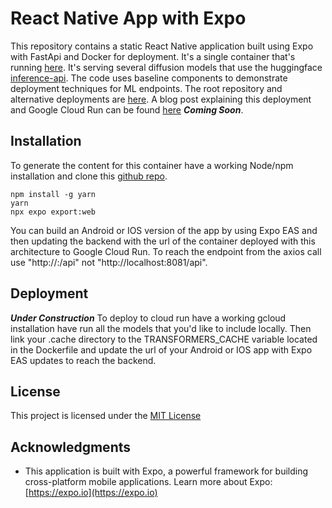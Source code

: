 # React Native App with Expo

This repository contains a static React Native application built using Expo with FastApi and Docker for deployment. It's a single container that's running [here](https://huggingface.co/spaces/Hatman/react-native-serve-ml).  It's serving several diffusion models that use the huggingface [inference-api](https://huggingface.co/docs/api-inference/index). The code uses baseline components to demonstrate deployment techniques for ML endpoints. The root repository and alternative deployments are [here](https://github.com/HatmanStack/react-native-serve-ml). A blog post explaining this deployment and Google Cloud Run can be found [here]() ***Coming Soon***.

## Installation

To generate the content for this container have a working Node/npm installation and clone this [github repo](https://github.com/HatmanStack/react-native-serve-ml). 

```shell
npm install -g yarn
yarn
npx expo export:web
```

You can build an Android or IOS version of the app by using Expo EAS and then updating the backend with the url of the container deployed with this architecture to Google Cloud Run. To reach the endpoint from the axios call use "http://<container url>:<port>/api" not "http://localhost:8081/api".</b>

## Deployment

***Under Construction***
To deploy to cloud run have a working gcloud installation have run all the models that you'd like to include locally. Then link your .cache directory to the TRANSFORMERS_CACHE variable located in the Dockerfile and update the url of your Android or IOS app with Expo EAS updates to reach the backend.

## License

This project is licensed under the [MIT License](LICENSE)

## Acknowledgments

- This application is built with Expo, a powerful framework for building cross-platform mobile applications. Learn more about Expo: [https://expo.io](https://expo.io)
